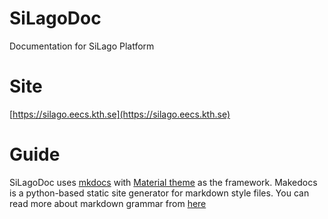 # SiLagoDoc
Documentation for SiLago Platform

# Site
[https://silago.eecs.kth.se](https://silago.eecs.kth.se)

# Guide
SiLagoDoc uses [mkdocs](https://www.mkdocs.org/) with [Material theme](https://squidfunk.github.io/mkdocs-material/) as the framework. Makedocs is a python-based static site generator for markdown style files. You can read more about markdown grammar from [here](https://www.mkdocs.org/user-guide/writing-your-docs/#writing-with-markdown)

